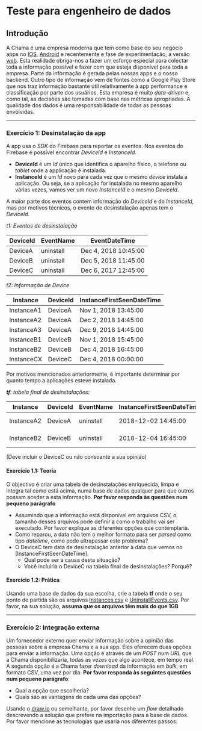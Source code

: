 # Teste para engenheiro de dados

## Introdução
A Chama é uma empresa moderna que tem como base do seu negócio apps no [IOS](https://itunes.apple.com/BR/app/id1228143385?mt=8), [Android](https://play.google.com/store/apps/details?id=br.project.pine) e recentemente e fase de experimentação, a versão [web](https://app.chama.com.br/offer?lat=-23.5854852&lon=-46.6790965&houseNumber=940&streetName=Rua%2520Joaquim%2520Floriano&subLocality=Itaim%2520Bibi&postalCode=04534-004&adminArea=S%25C3%25A3o%2520Paulo&subAdminArea=S%25C3%25A3o%2520Paulo).
Esta realidade obriga-nos a fazer um esforço especial para colectar toda a informação possível e fazer com que esteja disponível para toda a empresa.
Parte da informação é gerada pelas nossas apps e o nosso backend. Outro tipo de informação vem de fontes como a Google Play Store que nos traz informação bastante útil relativamente à app performance e classificação por parte dos usuários.
Esta empresa é muito _data-driven_ e, como tal, as decisões são tomadas com base nas métricas apropriadas. A qualidade dos dados é uma responsabilidade de todas as pessoas envolvidas.

-----

### Exercício 1: Desinstalação da app
A app usa o _SDK_ do Firebase para reportar os eventos. Nos eventos do Firebase é possível encontrar _DeviceId_ e _InstanceId_.
 - **DeviceId** é um _Id_ único que identifica o aparelho físico, o telefone ou _tablet_ onde a applicação é instalada.
 - **InstanceId** é um _Id_ novo para cada vez que o mesmo _device_ instala a aplicação. Ou seja, se a aplicação for instalada no mesmo aparelho várias vezes, vamos ver um novo _InstanceId_ e o mesmo _DeviceId_.

A maior parte dos eventos contem informação do _DeviceId_ e do _InstanceId_, mas por motivos técnicos, o evento de desinstalação apenas tem o _DeviceId_.

*t1: Eventos de desinstalação*

|DeviceId|EventName|EventDateTime       |
|--------|---------|--------------------|
|DeviceA |uninstall|Dec 4, 2018 10:45:00|
|DeviceB |uninstall|Dec 5, 2018 11:45:00|
|DeviceC |uninstall|Dec 6, 2017 12:45:00|

*t2: Informação de _Device_*

|Instance  |DeviceId|InstanceFirstSeenDateTime|
|----------|--------|-------------------------|
|InstanceA1|DeviceA |Nov 1, 2018 13:45:00     |
|InstanceA2|DeviceA |Dec 2, 2018 14:45:00     |
|InstanceA3|DeviceA |Dec 9, 2018 14:45:00     |
|InstanceB1|DeviceB |Nov 1, 2018 15:45:00     |
|InstanceB2|DeviceB |Dec 4, 2018 16:45:00     |
|InstanceCX|DeviceC |Dec 4, 2018 00:00:00     |

Por motivos mencionados anteriormente, é importante determinar por quanto tempo a aplicações esteve instalada.

***tf**: tabela final de desinstalações:*

|Instance  |DeviceId|EventName|InstanceFirstSeenDateTime|EventDateTime       |
|----------|--------|---------|-------------------------|--------------------|
|InstanceA2|DeviceA |uninstall|2018-12-02 14:45:00      |2018-12-04 10:45:00 |
|InstanceB2|DeviceB |uninstall|2018-12-04 16:45:00      |2018-12-05 11:45:00 |

(Deve incluir o DeviceC ou não consoante a sua opinião)

#### Exercício 1.1: Teoria
O objectivo é criar uma tabela de desinstalações enriquecida, limpa e integra tal como está acima, numa base de dados qualquer para que outros possam aceder a esta informação. **Por favor responda às questões num pequeno parágrafo**
 - Assumindo que a informação está disponível em arquivos CSV, o tamanho desses arquivos pode definir a como o trabalho vai ser executado. Por favor explique as diferentes opções que contemplaria.
 - Como reparou, a data não tem o melhor formato para ser _parsed_ como tipo _datetime_, como pode ultrapassar este problema?
 - O DeviceC tem data de desinstalação anterior à data que vemos no [InstanceFirstSeenDateTime].
   - Qual pode ser a causa desta situação?
   - Você incluiria o DeviceC na tabela final de desinstalações? Porquê?

#### Exercício 1.2: Prática
Usando uma base de dados da sua escolha, crie a tabela **tf** onde o seu ponto de partida são os arquivos [Instances.csv](Instances.csv) e [UninstallEvents.csv](UninstallEvents.csv).
Por favor, na sua solução, **assuma que os arquivos têm mais do que 1GB**

-----

### Exercício 2: Integração externa
Um fornecedor externo quer enviar informação sobre a opinião das pessoas sobre a empresa Chama e a sua app. Eles oferecem duas opções para enviar a informação.
Uma opção é através de um _POST_ num _URL_ que a Chama disponibilizaria, todas as vezes que algo acontece, em tempo real.
A segunda opção é a Chama fazer _download_ da informação em _bulk_, em formato CSV, uma vez por dia.
**Por favor responda às seguintes questões num pequeno parágrafo**:
 - Qual a opção que escolheria?
 - Quais são as vantagens de cada uma das opções?

Usando o [draw.io](https://www.draw.io/) ou semelhante, por favor desenhe um _flow_ detalhado descrevendo a solução que prefere na importação para a base de dados. Por favor mencione as tecnologias que usaria nos diferentes passos.
